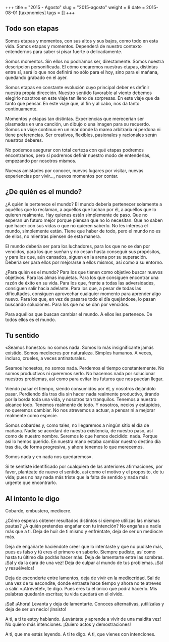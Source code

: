 +++
title = "2015 - Agosto"
slug = "2015-agosto"
weight = 8
date = 2015-08-01
[taxonomies]
tags = []
+++

## Todo son etapas

Somos etapas y momentos, con sus altos y sus bajos, como todo en esta vida. Somos etapas y momentos. Dependerá de nuestro contexto entendernos para saber si pisar fuerte o delicadamente.

Somos momentos. Sin ellos no podríamos ser, directamente. Somos nuestra descripción personificada. El cómo encaremos nuestras etapas, distintas entre sí, será lo que nos definirá no sólo para el hoy, sino para el mañana, quedando grabado en el ayer.

Somos etapas en constante evolución cuyo principal deber es definir nuestra propia dirección. Nuestro sentido favorable al viento debemos elegirlo nosotros en este viaje tan lleno de sorpresas. En este viaje que da tanto que pensar. En este viaje que, al fin y al cabo, nos da tanto continuamente.

Momentos y etapas tan distintas. Experiencias que merecerían ser plasmadas en una canción, un dibujo o una imagen para su recuerdo. Somos un viaje continuo en un mar donde la marea arbitraria ni perdona ni tiene preferencias. Ser creativos, flexibles, pasionales y racionales serán nuestros deberes.

No podemos asegurar con total certeza con qué etapas podremos encontrarnos, pero sí podremos definir nuestro modo de entenderlas, empezando por nosotros mismos.

Nuevas amistades por conocer, nuevos lugares por visitar, nuevas experiencias por vivir…, nuevos momentos por contar.

## ¿De quién es el mundo?

¿A quién le pertenece el mundo? El mundo debería pertenecer solamente a aquéllos que lo reclaman, a aquéllos que luchan por él, a aquéllos que lo quieren realmente. Hay quienes están simplemente de paso. Que no esperan un futuro mejor porque piensan que no lo necesitan. Que no saben qué hacer con sus vidas o que no quieren saberlo. No les interesa el mundo, simplemente están. Tiene que haber de todo, pero el mundo no es de ellos, no mientras piensen de esta manera.

El mundo debería ser para los luchadores, para los que no se dan por vencidos, para los que sueñan y no cesan hasta conseguir sus propósitos, y para los que, aún cansados, siguen en la arena por su superación. Debería ser para ellos por mejorarse a ellos mismos, así como a su entorno.

¿Para quién es el mundo? Para los que tienen como objetivo buscar nuevos objetivos. Para las almas inquietas. Para los que consiguen encontrar una razón de éxito en su vida. Para los que, frente a todas las adversidades, consiguen salir hacia adelante. Para los que, a pesar de todas las dificultades, consiguen aprovechar cualquier momento para aprender algo nuevo. Para los que, en vez de pasarse todo el día quejándose, lo pasan buscando soluciones. Para los que no se dan por vencidos.

Para aquéllos que buscan cambiar el mundo. A ellos les pertenece. De todos ellos es el mundo.

## Tu sentido

«Seamos honestos: no somos nada. Somos lo más insignificante jamás existido. Somos mediocres por naturaleza. Simples humanos. A veces, incluso, crueles, a veces antinaturales.

Seamos honestos, no somos nada. Perdemos el tiempo constantemente. No somos productivos ni queremos serlo. No hacemos nada por solucionar nuestros problemas, así como para evitar los futuros que nos puedan llegar.

Viendo pasar el tiempo, siendo consumidos por él, y nosotros dejándolo pasar. Perdiendo día tras día sin hacer nada realmente productivo, tirando por la borda toda una vida, y nosotros tan tranquilos. Tenemos a nuestro alcance todo. Tenemos realmente de todo. Y nosotros, necios y estúpidos, no queremos cambiar. No nos atrevemos a actuar, a pensar ni a mejorar realmente como especie.

Somos cobardes y, como tales, no llegaremos a ningún sitio el día de mañana. Nadie se acordará de nuestra existencia, de nuestro paso, así como de nuestro nombre. Seremos lo que hemos decidido: nada. Porque así lo hemos querido. En nuestra mano estaba cambiar nuestro destino día tras día, de forma progresiva, y ahora tenemos lo que merecemos.

Somos nada y en nada nos quedaremos».

Si te sentiste identificado por cualquiera de las anteriores afirmaciones, por favor, plantéate de nuevo el sentido, así como el motivo y el propósito, de tu vida; pues no hay nada más triste que la falta de sentido y nada más urgente que encontrarlo.

## Al intento le digo

Cobarde, embustero, mediocre.

¿Cómo esperas obtener resultados distintos si siempre utilizas las mismas pautas? ¿A quién pretendes engañar con tu intención? No engañas a nadie más que a ti. Deja de huír de ti mismo y enfréntate, deja de ser un mediocre más.

Deja de engañarte haciéndote creer que lo intentaste y que no pudiste más, pues es falso y tú eres el primero en saberlo. Siempre pudiste, así como hasta tu último día podrás hacer más. Deja de lamentarte entre las sombras. ¡Sal y da la cara de una vez! Deja de culpar al mundo de tus problemas. ¡Sal y resuélvelos!

Deja de esconderte entre lamentos, deja de vivir en la mediocridad. Sal de una vez de tu escondite, donde entraste hace tiempo y ahora no te atreves a salir. «¡Atrévete!», te digo. Pues eres tú el único que podrá hacerlo. Mis palabras quedarán escritas; tu vida quedará en el olvido.

¡Sal! ¡Ahora! Levanta y deja de lamentarte. Conoces alternativas, ¡utilízalas y deja de ser un necio! ¡Insisto!

A ti, a ti te estoy hablando. ¡Levántate y aprende a vivir de una maldita vez! No quiero más intenciones. ¡Quiero actos y demostraciones!

A ti, que me estás leyendo. A ti te digo. A ti, que vienes con intenciones.
